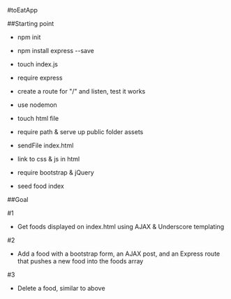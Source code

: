 #toEatApp

##Starting point

* npm init
* npm install express --save

* touch index.js
* require express
* create a route for "/" and listen, test it works

* use nodemon

* touch html file
* require path & serve up public folder assets
* sendFile index.html
* link to css & js in html

* require bootstrap & jQuery

* seed food index

##Goal

#1
* Get foods displayed on index.html using AJAX & Underscore templating

#2
* Add a food with a bootstrap form, an AJAX post, and an Express route that pushes a new food into the foods array

#3
* Delete a food, similar to above




